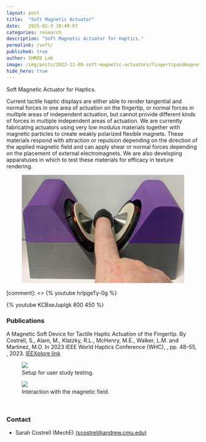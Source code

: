 ```yaml
---
layout: post
title:  "Soft Magnetic Actuator"
date:   2025-02-3 10:40:07
categories: research
description: "Soft Magnetic Actuator for Haptics."
permalink: /soft/
published: true
author: SHRED Lab
image: /img/posts/2022-11-08-soft-magnetic-actuators/fingertipandmagnet.jpg
hide_hero: true
---
```

Soft Magnetic Actuator for Haptics.

Current tactile haptic displays are either able to render tangential and normal forces in one area of actuation on the fingertip, or normal forces in multiple areas of independent actuation, but cannot provide different kinds of forces in multiple independent areas of actuation. We are currently fabricating actuators using very low modulus materials together with magnetic particles to create weakly polarized flexible magnets. These materials respond with attraction or repulsion depending on the direction of the applied magnetic field and can apply shear or normal forces depending on the placement of external electromagnets. We are also developing apparatuses in which to test these materials for efficacy in texture rendering.

<figure>
 <img src="/img/posts/2022-11-08-soft-magnetic-actuators/fingertip_and_magnets.png" alt="Tiltrotor VTOL" />
</figure>

[comment]: <> {% youtube hrlpgeTy-0g %}
<!-- {% youtube KCBxeJupIgk %} -->
<!-- {% youtube KCBxeJupIgk %} -->
{% youtube KCBxeJupIgk 800 450 %}

### Publications
A Magnetic Soft Device for Tactile Haptic Actuation of the Fingertip.
By Costrell, S., Alam, M., Klatzky, R.L., McHenry, M.E., Walker, L.M. and Martinez, M.O. In 2023 IEEE World Haptics Conference (WHC), , pp. 48–55, , 2023. [IEEXplore link](https://ieeexplore.ieee.org/abstract/document/10224478)


<figure>
    <img src="/img/posts/2022-11-08-soft-magnetic-actuators/user_study_setup.jpg" />
    <figcaption>
       Setup for user study testing.
    </figcaption>
</figure>

<figure>
    <img src="/img/posts/2022-11-08-soft-magnetic-actuators/closer_magnet_ruler.gif" />
    <figcaption>
        Interaction with the magnetic field.
    </figcaption>
</figure>
<br/>

### Contact
- Sarah Costrell (MechE) [(scostrel@andrew.cmu.edu)](mailto:scostrel@andrew.cmu.edu)